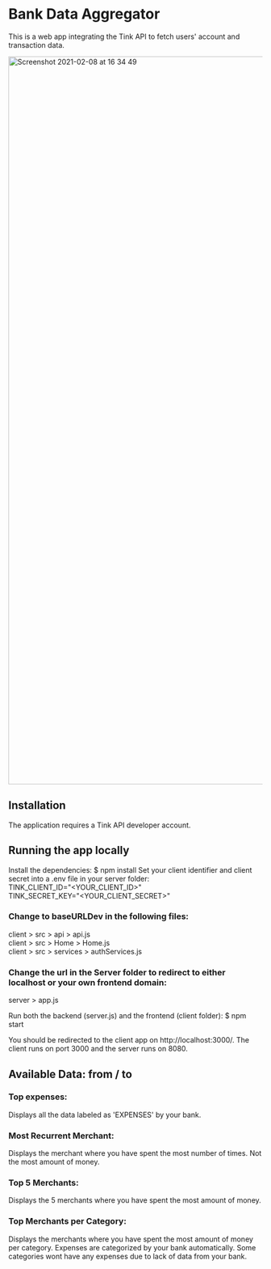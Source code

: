 # Bank Data Aggregator

This is a web app integrating the Tink API to fetch users' account and transaction data.

<img width="1440" alt="Screenshot 2021-02-08 at 16 34 49" src="https://user-images.githubusercontent.com/59875556/107241794-9cb24980-6a2b-11eb-8e73-bd6a5e42e009.png">

## Installation

The application requires a Tink API developer account.

## Running the app locally

Install the dependencies: $ npm install
Set your client identifier and client secret into a .env file in your server folder:
<br/>
TINK_CLIENT_ID="<YOUR_CLIENT_ID>"
<br/>
TINK_SECRET_KEY="<YOUR_CLIENT_SECRET>"

### Change to baseURLDev in the following files:

client > src > api > api.js
<br/>
client > src > Home > Home.js
<br/>
client > src > services > authServices.js

### Change the url in the Server folder to redirect to either localhost or your own frontend domain:

server > app.js

Run both the backend (server.js) and the frontend (client folder):
$ npm start

You should be redirected to the client app on http://localhost:3000/. The client runs on port 3000 and the server runs on 8080.

## Available Data: from / to

### Top expenses:

Displays all the data labeled as 'EXPENSES' by your bank.

### Most Recurrent Merchant:

Displays the merchant where you have spent the most number of times. Not the most amount of money.

### Top 5 Merchants:

Displays the 5 merchants where you have spent the most amount of money.

### Top Merchants per Category:

Displays the merchants where you have spent the most amount of money per category.
Expenses are categorized by your bank automatically. Some categories wont have any expenses due to lack of data from your bank.
